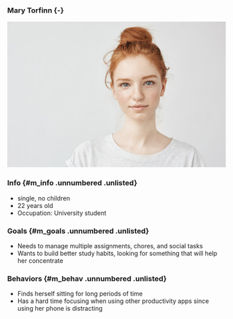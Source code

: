 ### Mary Torfinn {-}

![Mary](Mary.jpg)

### Info {#m_info .unnumbered .unlisted}

- single, no children
- 22 years old
- Occupation: University student

### Goals {#m_goals .unnumbered .unlisted}

- Needs to manage multiple assignments, chores, and social tasks
- Wants to build better study habits, looking for something that will help her concentrate

### Behaviors {#m_behav .unnumbered .unlisted}

- Finds herself sitting for long periods of time
- Has a hard time focusing when using other productivity apps since using her phone is distracting
